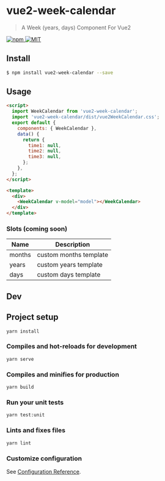# vue2-week-calendar

> A Week (years, days) Component For Vue2
<a href="https://www.npmjs.com/package/vue2-week-calendar">
  <img src="https://img.shields.io/npm/v/vue2-week-calendar.svg" alt="npm">
</a>
<a href="LICENSE">
  <img src="https://img.shields.io/badge/License-MIT-yellow.svg" alt="MIT">
</a>

## Install

```bash
$ npm install vue2-week-calendar --save
```

## Usage

```html
<script>
  import WeekCalendar from 'vue2-week-calendar';
  import 'vue2-week-calendar/dist/vue2WeekCalendar.css';
  export default {
    components: { WeekCalendar },
    data() {
      return {
        time1: null,
        time2: null,
        time3: null,
      };
    },
  };
</script>

<template>
  <div>
    <WeekCalendar v-model="model"></WeekCalendar>
  </div>
</template>
```

### Slots (coming soon)

| Name          | Description              |
| ------------- | ------------------------ |
| months        | custom months template   |
| years         | custom years template    |
| days          | custom days template     |

<!-- ## ChangeLog (coming soon)

[CHANGELOG](CHANGELOG.md) -->

<!-- ## One-time Donations

If you find this project useful, you can buy me a coffee

[Paypal Me](https://www.paypal.me/)

![donate](https://user-images.githubusercontent.com//.png) -->

<!-- ## License

[MIT](https://github.com/Inaztm/vue2-week-calendar/blob/main/LICENSE)

Copyright (c) 2021-present inaztm -->

## Dev

## Project setup
```
yarn install
```

### Compiles and hot-reloads for development
```
yarn serve
```

### Compiles and minifies for production
```
yarn build
```

### Run your unit tests
```
yarn test:unit
```

### Lints and fixes files
```
yarn lint
```

### Customize configuration
See [Configuration Reference](https://cli.vuejs.org/config/).
